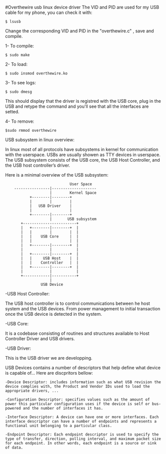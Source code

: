 #Overthewire usb linux device driver
The VID and PID are used for my USB cable for my phone, you can check it with: 

	$ lsusb

Change the corresponding VID and PID in the "overthewire.c" , save and compile.

1- To compile: 

	$ sudo make

2- To load:

	$ sudo insmod overthewire.ko

3- To see logs:

	$ sudo dmesg

This should display that the driver is registred with the USB core, plug in the USB and retype the command and you'll see that all the interfaces are setted.

4- To remove:

	$sudo rmmod overthewire 


USB subsystem in linux overview:

In linux most of all protocols have subsystems in kernel for communication with the userspace.
USBs are usually showen as TTY devices in userspace.
The USB subsystem consists of the USB core, the USB Host Controller, and the USB host controller’s driver.

Here is a minimal overview of the USB subsystem:

				                 User Space      
		----------------|--------------------
			        	|        Kernel Space
		       +--------|--------+
		       |        |        |
		       |   USB Driver    |
		       |                 |
		       +--------|--------+
	        			|       USB subsystem
		   +------------------------+        
		   |   +--------|--------+  |
		   |   |        |        |  |
		   |   |    USB Core     |  |
		   |   |                 |  |
		   |   +--------|--------+  |
		   |            |           |
		   |   +--------|--------+  |
		   |   |     USB Host    |  |
		   |   |    Controller   |  |
		   |   +--------|--------+  |
		   |            |           |
		   +------------|-----------+
			        	|
			        USB Device


-USB Host Controller:

The USB host controller is to control communications between he host system and the USB devices.
From power management to initial transaction once the USB device is detected in the system.

-USB Core:

It is a codebase consisting of routines and structures available to Host Controller Driver and USB drivers.

-USB Driver:

This is the USB driver we are developping.

USB Devices contains a number of descriptors that help define what device is capable of... Here are discpritors bellow:

    -Device Descriptor: includes information such as what USB revision the device complies with, the Product and Vendor IDs used to load the appropriate drivers, ...
    
    -Configuration Descriptor: specifies values such as the amount of power this particular configuration uses if the device is self or bus-powered and the number of interfaces it has.
    
    -Interface Descriptor: A device can have one or more interfaces. Each interface descriptor can have a number of endpoints and represents a functional unit belonging to a particular class.
    
    -Endpoint Descriptor: Each endpoint descriptor is used to specify the type of transfer, direction, polling interval, and maximum packet size for each endpoint. In other words, each endpoint is a source or sink of data.
